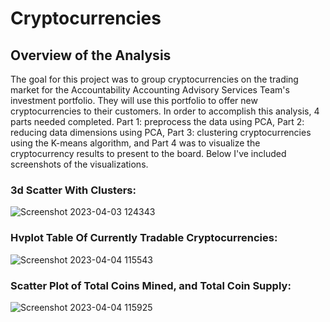 # Cryptocurrencies
## Overview of the Analysis
The goal for this project was to group cryptocurrencies on the trading market for the Accountability Accounting Advisory Services Team's investment portfolio.  They will use this portfolio to offer new cryptocurrencies to their customers.  In order to accomplish this analysis, 4 parts needed completed.  Part 1: preprocess the data using PCA, Part 2: reducing data dimensions using PCA, Part 3: clustering cryptocurrencies using the K-means algorithm, and Part 4 was to visualize the cryptocurrency results to present to the board. Below I've included screenshots of the visualizations.  


### 3d Scatter With Clusters:
![Screenshot 2023-04-03 124343](https://user-images.githubusercontent.com/45715246/229574299-c8acf1c2-768c-4394-9e54-cb59b2283b97.png)


### Hvplot Table Of Currently Tradable Cryptocurrencies:
![Screenshot 2023-04-04 115543](https://user-images.githubusercontent.com/45715246/229849267-0882efc7-75cb-4c0c-b76e-8e210deaf22f.png)


### Scatter Plot of Total Coins Mined, and Total Coin Supply: 
![Screenshot 2023-04-04 115925](https://user-images.githubusercontent.com/45715246/229850148-a14f37a0-3da2-4e64-9c5c-52489a593db5.png)

